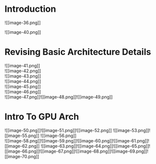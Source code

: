 # Introduction

![[image-36.png]]

![[image-40.png]]

# Revising Basic Architecture Details

![[image-41.png]]  
![[image-42.png]]  
![[image-43.png]]  
![[image-44.png]]  
![[image-45.png]]  
![[image-46.png]]  
![[image-47.png]]![[image-48.png]]![[image-49.png]]

# Intro To GPU Arch

![[image-50.png]]![[image-51.png]]![[image-52.png]] ![[image-53.png]]![[image-55.png]] ![[image-56.png]]  
![[image-58.png]]![[image-59.png]]![[image-60.png]]![[image-61.png]]![[image-62.png]] ![[image-63.png]]![[image-64.png]]![[image-65.png]]![[image-66.png]]![[image-67.png]]![[image-68.png]]![[image-69.png]]![[image-70.png]]  